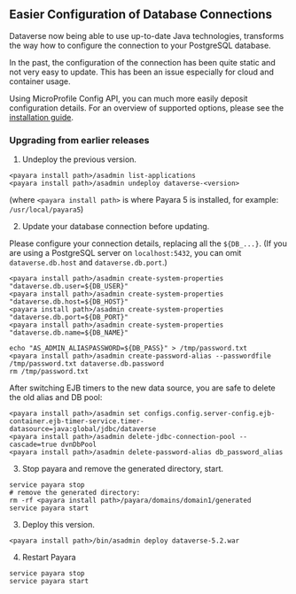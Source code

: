 ## Easier Configuration of Database Connections

Dataverse now being able to use up-to-date Java technologies, transforms
the way how to configure the connection to your PostgreSQL database.

In the past, the configuration of the connection has been quite static
and not very easy to update. This has been an issue especially for cloud
and container usage.

Using MicroProfile Config API, you can much more easily deposit configuration
details. For an overview of supported options, please see the
[installation guide](https://guides.dataverse.org/en/5.2/installation/config.html#jvm-options).

### Upgrading from earlier releases

1. Undeploy the previous version.
```
<payara install path>/asadmin list-applications
<payara install path>/asadmin undeploy dataverse-<version>
```

(where `<payara install path>` is where Payara 5 is installed, for example: `/usr/local/payara5`)

2. Update your database connection before updating.

Please configure your connection details, replacing all the `${DB_...}`.
(If you are using a PostgreSQL server on `localhost:5432`, you can omit `dataverse.db.host` and `dataverse.db.port`.)

```
<payara install path>/asadmin create-system-properties "dataverse.db.user=${DB_USER}"
<payara install path>/asadmin create-system-properties "dataverse.db.host=${DB_HOST}"
<payara install path>/asadmin create-system-properties "dataverse.db.port=${DB_PORT}"
<payara install path>/asadmin create-system-properties "dataverse.db.name=${DB_NAME}"

echo "AS_ADMIN_ALIASPASSWORD=${DB_PASS}" > /tmp/password.txt
<payara install path>/asadmin create-password-alias --passwordfile /tmp/password.txt dataverse.db.password
rm /tmp/password.txt
```

After switching EJB timers to the new data source, you are safe to delete the old alias and DB pool:
```
<payara install path>/asadmin set configs.config.server-config.ejb-container.ejb-timer-service.timer-datasource=java:global/jdbc/dataverse
<payara install path>/asadmin delete-jdbc-connection-pool --cascade=true dvnDbPool
<payara install path>/asadmin delete-password-alias db_password_alias
```

3. Stop payara and remove the generated directory, start.
```
service payara stop
# remove the generated directory:
rm -rf <payara install path>/payara/domains/domain1/generated
service payara start
```

3. Deploy this version.
```
<payara install path>/bin/asadmin deploy dataverse-5.2.war
```

4. Restart Payara
```
service payara stop
service payara start
```


